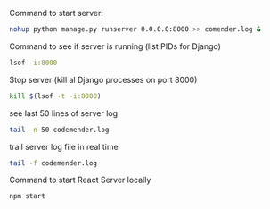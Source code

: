Command to start server: 
```bash
nohup python manage.py runserver 0.0.0.0:8000 >> comender.log &
```

Command to see if server is running (list PIDs for Django)
```bash
lsof -i:8000
```

Stop server (kill al Django processes on port 8000)
```bash
kill $(lsof -t -i:8000)
```
see last 50 lines of server log
```bash
tail -n 50 codemender.log
```

trail server log file in real time
```bash
tail -f codemender.log
```

Command to start React Server locally
```bash
npm start
```
